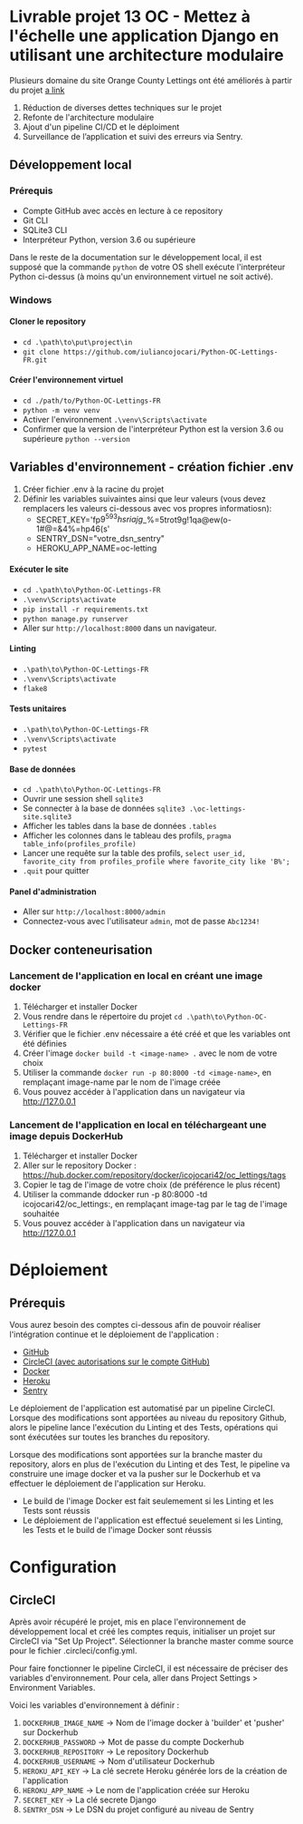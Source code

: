 # Livrable projet 13 OC - Mettez à l'échelle une application Django en utilisant une architecture modulaire

Plusieurs domaine du site Orange County Lettings ont été améliorés à partir du projet [a link](https://github.com/OpenClassrooms-Student-Center/Python-OC-Lettings-FR)

1. Réduction de diverses dettes techniques sur le projet
2. Refonte de l'architecture modulaire
3. Ajout d'un pipeline CI/CD et le déploiment
4. Surveillance de l’application et suivi des erreurs via Sentry. 


## Développement local

### Prérequis

- Compte GitHub avec accès en lecture à ce repository
- Git CLI
- SQLite3 CLI
- Interpréteur Python, version 3.6 ou supérieure

Dans le reste de la documentation sur le développement local, il est supposé que la commande `python` de votre OS shell exécute l'interpréteur Python ci-dessus (à moins qu'un environnement virtuel ne soit activé).

### Windows

#### Cloner le repository

- `cd .\path\to\put\project\in`
- `git clone https://github.com/iuliancojocari/Python-OC-Lettings-FR.git`

#### Créer l'environnement virtuel

- `cd ./path/to/Python-OC-Lettings-FR`
- `python -m venv venv`
- Activer l'environnement `.\venv\Scripts\activate`
- Confirmer que la version de l'interpréteur Python est la version 3.6 ou supérieure `python --version`


## Variables d'environnement - création fichier .env

1. Créer fichier .env à la racine du projet 
2. Définir les variables suivaintes ainsi que leur valeurs (vous devez remplacers les valeurs ci-dessous avec vos propres informatiosn): 
    - SECRET_KEY='fp$9^593hsriajg$_%=5trot9g!1qa@ew(o-1#@=&4%=hp46(s'
    - SENTRY_DSN="votre_dsn_sentry"
    - HEROKU_APP_NAME=oc-letting


#### Exécuter le site

- `cd .\path\to\Python-OC-Lettings-FR`
- `.\venv\Scripts\activate`
- `pip install -r requirements.txt`
- `python manage.py runserver`
- Aller sur `http://localhost:8000` dans un navigateur.

#### Linting

- `.\path\to\Python-OC-Lettings-FR`
- `.\venv\Scripts\activate`
- `flake8`

#### Tests unitaires

- `.\path\to\Python-OC-Lettings-FR`
- `.\venv\Scripts\activate`
- `pytest`

#### Base de données

- `cd .\path\to\Python-OC-Lettings-FR`
- Ouvrir une session shell `sqlite3`
- Se connecter à la base de données `sqlite3 .\oc-lettings-site.sqlite3`
- Afficher les tables dans la base de données `.tables`
- Afficher les colonnes dans le tableau des profils, `pragma table_info(profiles_profile)`
- Lancer une requête sur la table des profils, `select user_id, favorite_city from profiles_profile where favorite_city like 'B%';`
- `.quit` pour quitter

#### Panel d'administration

- Aller sur `http://localhost:8000/admin`
- Connectez-vous avec l'utilisateur `admin`, mot de passe `Abc1234!`

## Docker conteneurisation

### Lancement de l'application en local en créant une image docker
1. Télécharger et installer Docker
2. Vous rendre dans le répertoire du projet `cd .\path\to\Python-OC-Lettings-FR`
3. Vérifier que le fichier .env nécessaire a été créé et que les variables ont été définies
4. Créer l'image `docker build -t <image-name> .` avec le nom de votre choix
5. Utiliser la commande `docker run -p 80:8000 -td <image-name>`, en remplaçant image-name par le nom de l'image créée
6. Vous pouvez accéder à l'application dans un navigateur via http://127.0.0.1

### Lancement de l'application en local en téléchargeant une image depuis DockerHub
1. Télécharger et installer Docker
2. Aller sur le repository Docker : https://hub.docker.com/repository/docker/icojocari42/oc_lettings/tags
3. Copier le tag de l'image de votre choix (de préférence le plus récent)
4. Utiliser la commande ddocker run -p 80:8000 -td icojocari42/oc_lettings:<image-tag>, en remplaçant image-tag par le tag de l'image souhaitée
5. Vous pouvez accéder à l'application dans un navigateur via http://127.0.0.1


# Déploiement

## Prérequis
Vous aurez besoin des comptes ci-dessous afin de pouvoir réaliser l'intégration continue et le déploiement de l'application : 

- [GitHub](https://github.com/)
- [CircleCI (avec autorisations sur le compte GitHub)](https://app.circleci.com/)
- [Docker](https://www.docker.com/)
- [Heroku](https://www.heroku.com/)
- [Sentry](https://sentry.io/)

Le déploiement de l'application est automatisé par un pipeline CircleCI. Lorsque des modifications sont apportées au niveau du repository Github, alors le pipeline lance l'exécution du Linting et des Tests, opérations qui sont éxécutées sur toutes les branches du repository. 

Lorsque des modifications sont apportées sur la branche master du repository, alors en plus de l'exécution du Linting et des Test, le pipeline va construire une image docker et va la pusher sur le Dockerhub et va effectuer le déploiement de l'application sur Heroku.
- Le build de l'image Docker est fait seulemement si les Linting et les Tests sont réussis
- Le déploiement de l'application est effectué seuelement si les Linting, les Tests et le build de l'image Docker sont réussis


# Configuration

## CircleCI

Après avoir récupéré le projet, mis en place l'environnement de développement local et créé les comptes requis, initialiser un projet sur CircleCI via "Set Up Project". Sélectionner la branche master comme source pour le fichier .circleci/config.yml.

Pour faire fonctionner le pipeline CircleCI, il est nécessaire de préciser des variables d'environnement.
Pour cela, aller dans Project Settings > Environment Variables. 

Voici les variables d'environnement à définir : 
1. `DOCKERHUB_IMAGE_NAME` -> Nom de l'image docker à 'builder' et 'pusher' sur Dockerhub
2. `DOCKERHUB_PASSWORD` -> Mot de passe du compte Dockerhub
3. `DOCKERHUB_REPOSITORY` -> Le repository Dockerhub
4. `DOCKERHUB_USERNAME` -> Nom d'utilisateur Dockerhub
5. `HEROKU_API_KEY` -> La clé secrete Heroku générée lors de la création de l'application
6. `HEROKU_APP_NAME` -> Le nom de l'application créée sur Heroku
7. `SECRET_KEY` -> La clé secrete Django
8. `SENTRY_DSN` -> Le DSN du projet configuré au niveau de Sentry